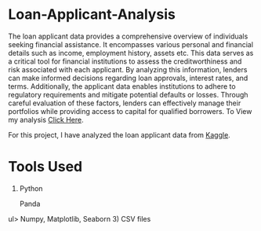 # Loan-Applicant-Analysis
The loan applicant data provides a comprehensive overview of individuals seeking financial assistance. It encompasses various personal and financial details such as income, employment history, assets etc. This data serves as a critical tool for financial institutions to assess the creditworthiness and risk associated with each applicant. By analyzing this information, lenders can make informed decisions regarding loan approvals, interest rates, and terms. Additionally, the applicant data enables institutions to adhere to regulatory requirements and mitigate potential defaults or losses. Through careful evaluation of these factors, lenders can effectively manage their portfolios while providing access to capital for qualified borrowers.
To View my analysis <a href="https://www.kaggle.com/datasets/prajwaldongre/ipl-players-sold-2024/" target="_blank">Click Here</a>.

For this project, I have analyzed the loan applicant data from <a href="https://www.kaggle.com/datasets/yaminh/applicant-details-for-loan-approve" target="_blank">Kaggle</a>.

# Tools Used
1) Python
<ul>Panda</ul>ul>
Numpy, Matplotlib, Seaborn
3) CSV files
